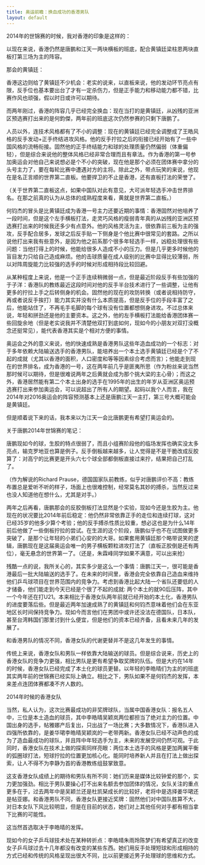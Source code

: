 ```yaml
---
title: 奥运前瞻：换血成功的香港男队
layout: default
---
```


2014年的世锦赛的时候，我对香港的印象是这样的：

以现在来说，香港仍然是唐鹏和江天一两块横板的班底，配合黄镇廷梁柱恩两块直板打第三场为主的阵容。

那会的黄镇廷：

香港这边则给了黄镇廷不少机会：老实的说来，以直板来说，他的发动环节亮点有限，反手位也基本要出台了才有一定杀伤力，但是正手能力和移动能力都不错，比赛作风也顽强，假以时日或许可以期待。

而两年刚过，香港的阵容几乎已经完全换血：现在当打的是黄镇廷，从凶残的亚洲区预选赛打出来的是何鈞傑，两年前的班底这次仍然参赛的只剩下唐鹏了。

人员以外，连技术风格都有了不小的调整：现在的黄镇廷已经完全调整成了王皓风格的反手发动+正手终结进攻风格。他的反手拧拉之后的衔接已经开始有了一些中国风格的流畅衔接。固然他的正手终结能力和球的处理质量仍然偏弱（体重偏轻），但是综合来说他的整体风格已经非常合理而且有章法。作为香港的第一号参加奥运会对他自己来说想必是个不小的突破，现在他是那个必须在团体赛中拿分的头号主力了，要在每轮比赛中遭遇对方的主将。除此之外，带点玩笑的来说，他现在是名正言顺的世界第二直板。他要捍卫的不止是香港，还有直板打法的荣誉了。

（关于世界第二直板这点，如果中国队对此有意见，大可派年轻选手冲击世界排名。在那之前真的认为从总体的成熟程度来看，黄就是世界第二直板。）

何钧杰的冒头是比黄镇廷成为香港一号主力还要近期的事情：香港固然对他培养了一段时间，但是这个左手横板打法，走灵巧风格的瘦弱青年真的从凶残的亚洲区预选赛打出来的时候我还多少有点意外。他的风格灵活为主，很依靠前三板为主的强攻，反手配合居多，发球之后反手贴一下侧身是个他比赛中很常见的套路。之所以说他打出来我有些意外，是因为他之前系那个很多年轻选手一样，凶稳处理很有些问题：当他打得上的时候，他能给很多人造成不小的压力。但是几乎更多时候他的盲目发力只给自己造成麻烦。他的击球质量在成人级别的比赛中显得比较薄弱，所以对阵周旋能力比较强的选手的时候对形成相持段比较回避。

从某种程度上来说，他是一个正手连续稍微弱一点，但是最近阶段反手有些加强的于子洋：香港队的教练最近这段时间对他的反手半台技术进行了一些调整，让他有更多的拧拉上手之后转侧身的机会。固然他的现在的攻防转换（或者说相持防守，再或者说反手挨打）能力其实并没有什么本质提高，但是反手位的手段丰富了之后，他能站住了，不再毛手毛脚的每个球有没有位置都想侧身进攻。不过总体来说，年轻和拼劲还是他的主要资本。这之外，他的左手横板打法能给香港团体赛一些回旋余地（但是老实说我并不清楚他双打到底如何，现如今的小朋友对双打没概念还挺常见），能代表香港其实是个相对方便的事情。

奥运会之外的意义来说，他的快速成熟是香港男队这些年造血成功的一个标志：对于多年依赖大陆输送选手的香港男队，能培养出一个本土选手黄镇廷已经是个了不起的成就（尤其以香港的面积，人口密度和等等因素综合考虑而言）；他能走到现在的世界排名，成为香港的一号，这在两年前几乎是匪夷所思（作为粉丝来说当然那时候可以期待，但是很难说两年之后黄就会成为那个挑大梁的主心骨）；而这之外，香港居然能有第二个本土出身的选手在1995年的出生的年岁从亚洲区奥运预选赛打出来参加奥运会，可以说超出了所有人的期望。起码以我个人而言，我在2014年对2016奥运会的阵容预测基本上还是唐鹏江天一主打，第三号大概可能会是黄镇廷。

但是顺着说下来的话，我本来以为江天一会比唐鹏更有希望打奥运会的。

关于唐鹏2014年世锦赛的笔记：

唐鹏现如今的球，生胶的特点很弱了，而且小组赛阶段他的临场发挥也确实没太多亮点，输克罗地亚也算是例子。反手倒板越来越多，让人觉得是不是干脆改成反胶算了：对高宁的比赛更是开头六七个球全部都倒板直接过来拧，结果把自己打乱了。

（作为解说的Richard Prause，德国国家队前教练，似乎对唐鹏评价不高：教练布置总是爱听不听的样子，场面上也很难控制，经常莫名其妙的搏杀，当然反过来也没人知道他在想什么，尤其是对手。）

两年之后再看，唐鹏那会的反胶倒板打法显然是个实验，现如今还是生胶为主。他现在的状况要比2014年前后稳定：他仍然非常依靠正手的走位和连续打球，这对已经35岁的他多少算个考验；他的反手搏杀性质比较重，想必这也是为什么14年前后他做了一些倒板拧拉的尝试。在生涯的这个阶段，唐鹏似乎也不在试图做更多突破了，是那个让年轻的小弟们心安的的大哥。如果套用黄镇廷那个略带说笑的逻辑，唐鹏现在是这届奥运会唯一的男子横板颗粒进攻打法了（直板正胶倒是还有两位），毫无悬念的世界第一了。（还是，朱霖峰同学如果不满意，可以出来抢）

残酷一点的说，我所关心的，其实多少是这么一个事情：唐鹏江天一，很可能是香港最后一批大陆输送的选手了。在未来的时间里，香港会完全依靠自己造血来维持他们乒乓球项目在世界范围内的竞争力。考虑到香港比起大陆一个省队还要低的人才储备，他们能走到今天已经是个很了不起的成就: 两个本土的就90后压阵，其中一个今年还在打U21。本来相比于香港女队两年前就已经开始的本土化，香港男队的进度要落后些。但是最近两年加速成熟了的黄镇廷和何钧杰意味着他们会在东亚地区长时间保持竞争力。现如今而言他们在男团中或许还没法在德国队，日本队，甚至台湾韩国们那里讨到什么便宜，但是他们的资本已经齐备，且看未来几年的发展了。

和香港男队的情况不同，香港女队的代谢更替并不是这几年发生的事情。

传统上来说，香港女队和男队一样依靠大陆输送的球员。但是综合说来，历史上的香港女队的竞争力更强，相比男队是更有希望争取奖牌的队伍。但是大约在14年的时候，香港女队已经完成了本土化的球员更替。以年轻的李皓晴们为主的的班底其实两年前的世锦赛已经实际上确立。相比之下，男队如果不是何钧杰的发挥，本来差点连团体赛都凑不齐人数的。

2014年时候的香港女队

当然，私人认为，这次比赛最成功的非奖牌球队，当属中国香港女队：报名五人中，三位是本土造血的球员，其中李皓晴吴颖岚两位都担当了绝对主力的位置。中国出身的选手，帖雅娜产后复出，只出战了一场比赛；大多数情况下，香港队进入四强所依靠的，是姜华珺李皓晴吴颖岚的一老带两新。香港女队已经不动声色的成为了造血最成功的球队，并且阵中年轻选手为主，未来的发展空间仍然可观。于此同时，香港女队在技术上做的探索同样亮眼：两位本土选手的风格是更加两翼平衡的弧圈球打法，短球拧拉的位置更加核心化。能同时培养新人并且在打法上做出探索，让人不得不为李静为首的香港教练组鼓掌致意。

这支香港女队成绩上的期待和男队有所不同：她们历来是媒体比较钟爱的那个，实力更加强劲。相比于男队要操心打不出来名额去参加团体的情况，女队关注的重点更多在于，过去两年中是吴颖兰还是杜凯琹成长的比较好，老将中是选择姜华珺还是帖亚娜。和香港男队不同，香港女队更接近奖牌：固然他们对中国队胜算不大，对日本女队下风比较明显，但是在目前的状态，她们对上其他任何对手都有相当拿下比赛的可能性。

这当然首选取决于李皓晴的发挥。

现如今的女子乒乓球技术处在某种转折点：李皓晴朱雨玲陈梦们有希望真正的改变女子乒乓球过去十几年都没有改变的某些东西。她们用反手处理短球和形成相持的方式已经和传统的风格呈现出很大不同，比以前更接近男子处理球的思维和方式。
